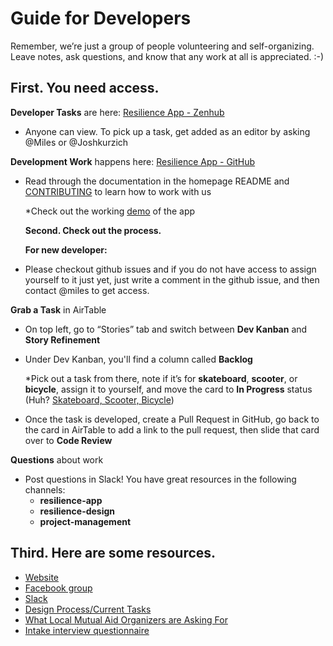 # Guide for Developers

Remember, we’re just a group of people volunteering and self-organizing. Leave notes, ask questions, and know that any work at all is appreciated. :-\)

## First. You need access.

**Developer Tasks** are here: [Resilience App - Zenhub](https://app.zenhub.com/workspaces/development-5ebdc0f6f820682b5eeccf1f/board?repos=248103592)

* Anyone can view. To pick up a task, get added as an editor by asking @Miles or @Joshkurzich 

**Development Work** happens here: [Resilience App - GitHub](https://github.com/factn/resilience-app)

* Read through the documentation in the homepage README and [CONTRIBUTING](https://github.com/factn/resilience-app/blob/master/CONTRIBUTING.md) to learn how to work with us

  \*Check out the working [demo](https://mutualaid-757f6.web.app) of the app

  **Second. Check out the process.**

  **For new developer:**

* Please checkout github issues and if you do not have access to assign yourself to it just yet, just write a comment in the github issue, and then contact @miles to get access.

**Grab a Task** in AirTable

* On top left, go to “Stories” tab and switch between **Dev Kanban** and **Story Refinement**
* Under  Dev Kanban, you'll find a column called **Backlog**

  \*Pick out a task from there, note if it’s for **skateboard**, **scooter**, or **bicycle**, assign it to yourself, and move the card to **In Progress** status  \(Huh? [Skateboard, Scooter, Bicycle](https://blog.crisp.se/wp-content/uploads/2016/01/Making-sense-of-MVP-.jpg)\)

* Once the task is developed, create a Pull Request in GitHub, go back to the card in AirTable to add a link to the pull request, then slide that card over to **Code Review**

**Questions** about work

* Post questions in Slack! You have great resources in the following channels:
  * **resilience-app**
  * **resilience-design**
  * **project-management**

## Third. Here are some resources.

* [Website](https://mutualaid.world/)
* [Facebook group](https://www.facebook.com/groups/841884169612674/)
* [Slack](https://app.slack.com/client/T010BELED7Z)
* [Design Process/Current Tasks](https://github.com/factn/docs/tree/5b5ba5cd576e05171e817bed2f007d1f751858fc/Guide-for-Designers/README.md)
* [What Local Mutual Aid Organizers are Asking For](https://github.com/factn/docs/tree/5b5ba5cd576e05171e817bed2f007d1f751858fc/MutualAid.world-Local-Organizer-Needs)
* [Intake interview questionnaire](https://airtable.com/shrAlCROMAob2bu2v)

